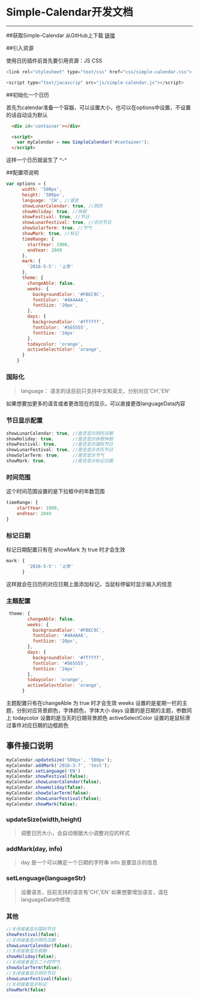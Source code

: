 # Simple-Calendar开发文档



---
##获取Simple-Calendar
从GitHub上下载 [链接](https://github.com/Lixucheng/Simple-Calendar)

##引入资源

使用日历插件前首先要引用资源：JS CSS
```javascript
<link rel="stylesheet" type="text/css" href="css/simple-calendar.css">

<script type="text/jacascrip" src="js/simple-calendar.js"></script>
```

##初始化一个日历

首先为calendar准备一个容器，可以设置大小，也可以在options中设置，不设置的话自动设为默认
```html
  <div id='container'></div>
```
```html
  <script>
    var myCalendar = new SimpleCalendar('#container');
  </script>
```
这样一个日历就诞生了 ^-^

##配置项说明
```javascript
var options = {
      width: '500px',
      height: '500px',
      language: 'CH', //语言
      showLunarCalendar: true, //阴历
      showHoliday: true, //休假
      showFestival: true, //节日
      showLunarFestival: true, //农历节日
      showSolarTerm: true, //节气
      showMark: true, //标记
      timeRange: {
        startYear: 1900,
        endYear: 2049
      },
      mark: {
        '2016-5-5': '上学'
      },
      theme: {
        changeAble: false,
        weeks: {
          backgroundColor: '#FBEC9C',
          fontColor: '#4A4A4A',
          fontSize: '20px',
        },
        days: {
          backgroundColor: '#ffffff',
          fontColor: '#565555',
          fontSize: '24px'
        },
        todaycolor: 'orange',
        activeSelectColor: 'orange',
      }
    }
```
### 国际化
> language：
语言的话目前只支持中文和英文，分别对应'CH','EN'

如果想要加更多的语言或者更改现在的显示，可以直接更改languageData内容

### 节日显示配置
```javascript
showLunarCalendar: true, //是否显示阴历日期
showHoliday: true,       //是否显示休假休假
showFestival: true,      //是否显示国际节日
showLunarFestival: true, //是否显示农历节日
showSolarTerm: true,     //是否显示节气
showMark: true,          //是否显示标记日期

```

### 时间范围
这个时间范围设置的是下拉框中的年数范围
```javascript
timeRange: {
    startYear: 1900,
    endYear: 2049
}
```
### 标记日期
标记日期配置只有在 showMark 为 true 时才会生效

```javascript
mark: {
        '2016-5-5': '上学'
      }
```
这样就会在日历的对应日期上面添加标记，当鼠标停留时显示输入的信息

### 主题配置


```javascript
 theme: {
        changeAble: false,
        weeks: {
          backgroundColor: '#FBEC9C',
          fontColor: '#4A4A4A',
          fontSize: '20px',
        },
        days: {
          backgroundColor: '#ffffff',
          fontColor: '#565555',
          fontSize: '24px'
        },
        todaycolor: 'orange',
        activeSelectColor: 'orange',
      }
```
主题配置只有在changeAble 为 true 时才会生效
weeks 设置的是星期一栏的主题，分别对应背景颜色，字体颜色，字体大小
days  设置的是日期的主题，参数同上
todaycolor 设置的是当天的日期背景颜色
activeSelectColor 设置的是鼠标滑过事件对应日期的边框颜色

## 事件接口说明

```javascript
myCalendar.updateSize('500px', '500px');
myCalendar.addMark('2016-3-7', 'test');
myCalendar.setLanguage('EN')
myCalendar.showFestival(false);
myCalendar.showLunarCalendar(false);
myCalendar.showHoliday(false);
myCalendar.showSolarTerm(false);
myCalendar.showLunarFestival(false);
myCalendar.showMark(false);
```

### updateSize(width,height)
>调整日历大小，会自动根据大小调整对应的样式

### addMark(day, info)
>day   是一个可以确定一个日期的字符串
info  是要显示的信息

### setLenguage(languageStr)
>设置语言，目前支持的语言有'CH','EN'
如果想要增加语言，请在languageData中修改

### 其他

```javascript
//关闭或者显示国际节日
showFestival(false); 
//关闭或者显示阴历日期
showLunarCalendar(false);
//关闭或者显示假期
showHoliday(false);
//关闭或者显示二十四节气
showSolarTerm(false);
//关闭或者显示阴历节日
showLunarFestival(false);
//关闭或者显示标记
showMark(false)
```















